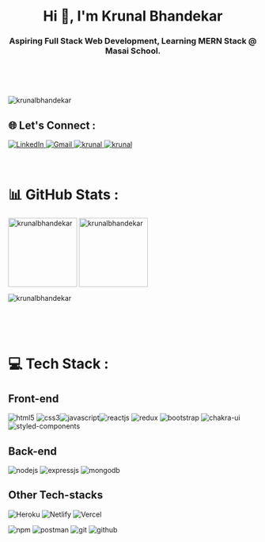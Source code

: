 <h1 align="center">Hi 👋, I'm Krunal Bhandekar</h1>
<h3 align="center">Aspiring Full Stack Web Development, Learning MERN Stack @ Masai School.</h3>
<br>
<br>
<br>

<p align="left"> <img src="https://komarev.com/ghpvc/?username=krunalbhandekar&label=Profile%20views&color=0e75b6&style=flat" alt="krunalbhandekar" /> </p>

## 🌐 Let's Connect :

<a  href="https://www.linkedin.com/in/krunal-bhandekar/">
    <img src="https://img.shields.io/badge/LinkedIn-0077B5?style=for-the-badge&logo=linkedin&logoColor=white" title="LinkedIn"  alt="LinkedIn"/>
</a>
<a href="mailto:krunalbhandekar10@gmail.com"> 
    <img src="https://img.shields.io/badge/Gmail-D14836?style=for-the-badge&logo=gmail&logoColor=white" title="Gmail"  alt="Gmail"/>
</a>
<a href="https://krunalbhandekar-portfolio.netlify.app/">
        <img src="https://img.shields.io/badge/Portfolio-18A303?style=for-the-badge&logo=ionic&logoColor=white" alt="krunal" />
</a>
<a href="https://www.instagram.com/krunal_bhandekar/">
        <img src="https://img.shields.io/badge/Instagram-FF69B4?style=for-the-badge&logo=instagram&logoColor=white" alt="krunal" />
</a>
<br>
<br>
<br>

# 📊 GitHub Stats :

<p >
    <img align="center" src="https://github-readme-stats.vercel.app/api?username=krunalbhandekar&show_icons=true&include_all_commits=true&count_private=true&hide=issues,contribs&border_radius=0&locale=en&theme=dark" alt="krunalbhandekar" height="139"/>
    <img align="center" src="https://github-readme-stats.vercel.app/api/top-langs/?username=krunalbhandekar&layout=compact&hide=Shell&border_radius=0&theme=dark" alt="krunalbhandekar" height="139" />
</p>

<p><img align="center" src="https://github-readme-streak-stats.herokuapp.com/?user=krunalbhandekar&theme=dark" alt="krunalbhandekar" /></p>
<br>
<br>
<br>

# 💻 Tech Stack :

<h2>Front-end</h2>

<p>
    <img src="https://img.shields.io/badge/HTML5-E34F26?style=for-the-badge&logo=html5&logoColor=white" alt="html5" />
    <img src="https://img.shields.io/badge/CSS3-1572B6?style=for-the-badge&logo=css3&logoColor=white" alt="css3" /><img src="https://img.shields.io/badge/JavaScript-323330?style=for-the-badge&logo=javascript&logoColor=F7DF1E" alt="javascript" /><img src="https://img.shields.io/badge/React-20232A?style=for-the-badge&logo=react&logoColor=61DAFB" alt="reactjs" /> <img src="https://img.shields.io/badge/Redux-593D88?style=for-the-badge&logo=redux&logoColor=white" alt="redux" />
    <img src="https://img.shields.io/badge/Bootstrap-563D7C?style=for-the-badge&logo=bootstrap&logoColor=white" alt="bootstrap" /> <img src="https://img.shields.io/badge/Chakra%20UI-3bc7bd?style=for-the-badge&logo=chakraui&logoColor=white" alt="chakra-ui" /> <img src="https://img.shields.io/badge/styled--components-DB7093?style=for-the-badge&logo=styled-components&logoColor=white" alt="styled-components" />
     
</p>
<h2>Back-end</h2>
<p>
<img src="https://img.shields.io/badge/Node.js-339933?style=for-the-badge&logo=nodedotjs&logoColor=white" alt="nodejs" />
    <img src="https://img.shields.io/badge/Express.js-000000?style=for-the-badge&logo=express&logoColor=white" alt="expressjs" />
    <img src="https://img.shields.io/badge/MongoDB-4EA94B?style=for-the-badge&logo=mongodb&logoColor=white" alt="mongodb" />
</p>
<h2>Other Tech-stacks</h2>
<p>

![Heroku](https://img.shields.io/badge/heroku-%23430098.svg?style=for-the-badge&logo=heroku&logoColor=white "Heroku")
![Netlify](https://img.shields.io/badge/netlify-%23000000.svg?style=for-the-badge&logo=netlify&logoColor=#00C7B7 "Netlify")
![Vercel](https://img.shields.io/badge/vercel-%23000000.svg?style=for-the-badge&logo=vercel&logoColor=white "Vercel")

<img src="https://img.shields.io/badge/npm-CB3837?style=for-the-badge&logo=npm&logoColor=white" alt="npm" />
    <img src="https://img.shields.io/badge/Postman-FF6C37?style=for-the-badge&logo=Postman&logoColor=white" alt="postman" />
    <img src="https://img.shields.io/badge/Git-f44d27?style=for-the-badge&logo=git&logoColor=white" alt="git" />
    <img src="https://img.shields.io/badge/GitHub-100000?style=for-the-badge&logo=github&logoColor=white" alt="github" />
     
</p>
